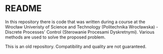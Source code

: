 # README

In this repository there is code that was written during a course at the Wrocław Univeristy of Science and Technology (Politechnika Wrocławska) - Discrete Processes' Control (Sterowanie Procesami Dyskretnymi). Various methods are used to solve the proposed problem. 

This is an old repository. Compatibility and quality are not guaranteed.